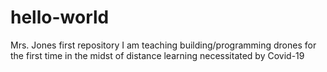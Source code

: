 # hello-world
Mrs. Jones first repository
I am teaching building/programming drones for the first time in the midst of distance learning necessitated by Covid-19
